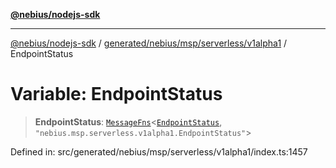 [**@nebius/nodejs-sdk**](../../../../../../README.md)

---

[@nebius/nodejs-sdk](../../../../../../README.md) / [generated/nebius/msp/serverless/v1alpha1](../README.md) / EndpointStatus

# Variable: EndpointStatus

> **EndpointStatus**: [`MessageFns`](../../../../../../runtime/protos/core/interfaces/MessageFns.md)\<[`EndpointStatus`](../interfaces/EndpointStatus.md), `"nebius.msp.serverless.v1alpha1.EndpointStatus"`\>

Defined in: src/generated/nebius/msp/serverless/v1alpha1/index.ts:1457
